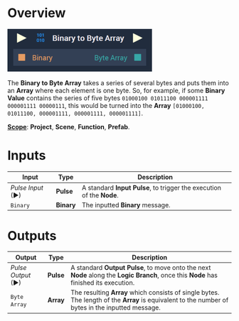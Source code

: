 # Overview

![The Binary to Byte Array Node.](../../.gitbook/assets/binarytobytearray.png)

The **Binary to Byte Array** takes a series of several bytes and puts them into an **Array** where each element is one byte. So, for example, if some **Binary Value** contains the series of five bytes `01000100 01011100 000001111 000001111 00000111`, this would be turned into the **Array** `[01000100, 01011100, 000001111, 000001111, 000001111]`.

[**Scope**](../overview.md#scopes): **Project**, **Scene**, **Function**, **Prefab**.


# Inputs

|Input|Type|Description|
|---|---|---|
|*Pulse Input* (►)|**Pulse**|A standard **Input Pulse**, to trigger the execution of the **Node**.|
|`Binary`|**Binary**|The inputted **Binary** message.|

# Outputs

|Output|Type|Description|
|---|---|---|
|*Pulse Output* (►)|**Pulse**|A standard **Output Pulse**, to move onto the next **Node** along the **Logic Branch**, once this **Node** has finished its execution.|
|`Byte Array`|**Array**|The resulting **Array** which consists of single bytes. The length of the **Array** is equivalent to the number of bytes in the inputted message.|



